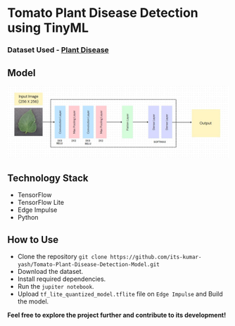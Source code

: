 # Tomato Plant Disease Detection using TinyML

### Dataset Used - [Plant Disease](https://www.kaggle.com/datasets/emmarex/plantdisease)

## Model
![alt text](image.png)

## Technology Stack
- TensorFlow
- TensorFlow Lite
- Edge Impulse
- Python

## How to Use
- Clone the repository `git clone https://github.com/its-kumar-yash/Tomato-Plant-Disease-Detection-Model.git`
- Download the dataset.
- Install required dependencies.
- Run the `jupiter notebook`.
- Upload `tf_lite_quantized_model.tflite` file on `Edge Impulse` and Build the model.

<b>Feel free to explore the project further and contribute to its development!</b>
